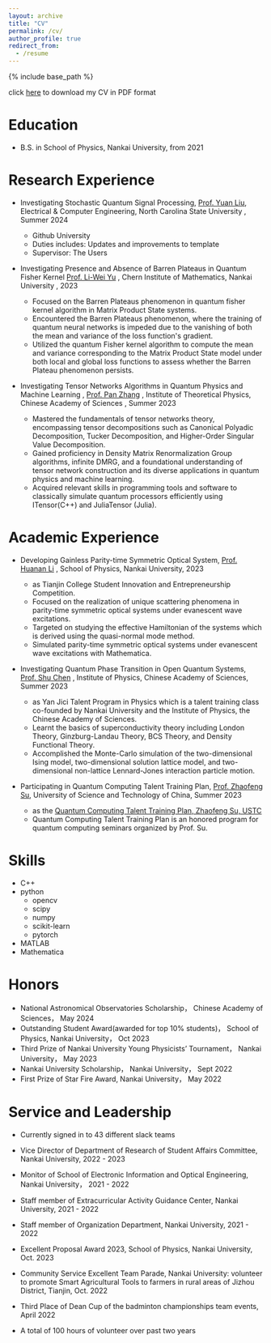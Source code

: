 ```yaml
---
layout: archive
title: "CV"
permalink: /cv/
author_profile: true
redirect_from:
  - /resume
---
```


{% include base_path %}

click [here](/files/CV_LangxuBai.pdf) to download my CV in PDF format

Education
======
* B.S. in School of Physics, Nankai University,  from 2021

Research Experience
======
* Investigating Stochastic Quantum Signal Processing, [Prof. Yuan Liu](https://scholar.google.com/citations?user=5EGClVoAAAAJ),  Electrical & Computer Engineering, North Carolina State University , Summer 2024
  * Github University
  * Duties includes: Updates and improvements to template
  * Supervisor: The Users

* Investigating Presence and Absence of Barren Plateaus in Quantum Fisher Kernel [Prof. Li-Wei Yu](https://orcid.org/0000-0002-5849-4029) , Chern Institute of Mathematics, Nankai University , 2023
  * Focused on the Barren Plateaus phenomenon in quantum fisher kernel algorithm in Matrix Product State systems.
  * Encountered the Barren Plateaus phenomenon, where the training of quantum neural networks is impeded due to the vanishing of both the mean and variance of the loss function's gradient. 
  * Utilized the quantum Fisher kernel algorithm to compute the mean and variance corresponding to the Matrix Product State model under both local and global loss functions to assess whether the Barren Plateau phenomenon persists.  

* Investigating Tensor Networks Algorithms in Quantum Physics and Machine Learning , [Prof. Pan Zhang](https://scholar.google.com/citations?hl=zh-CN&user=MFnbrRUAAAAJ) , Institute of Theoretical Physics, Chinese Academy of Sciences , Summer 2023
  * Mastered the fundamentals of tensor networks theory, encompassing tensor decompositions such as Canonical Polyadic Decomposition, Tucker Decomposition, and Higher-Order Singular Value Decomposition.
  * Gained proficiency in Density Matrix Renormalization Group algorithms, infinite DMRG, and a foundational understanding of tensor network construction and its diverse applications in quantum physics and machine learning.
  * Acquired relevant skills in programming tools and software to classically simulate quantum processors efficiently using ITensor(C++) and JuliaTensor (Julia).
  
Academic Experience
======
* Developing Gainless Parity-time Symmetric Optical System, [Prof. Huanan Li](https://orcid.org/0000-0002-8834-4320) , School of Physics, Nankai University, 2023
  * as Tianjin College Student Innovation and Entrepreneurship Competition.
  * Focused on the realization of unique scattering phenomena in parity-time symmetric optical systems under evanescent wave excitations.
  * Targeted on studying the effective Hamiltonian of the systems which is derived using the quasi-normal mode method.
  * Simulated parity-time symmetric optical systems under evanescent wave excitations with Mathematica.

* Investigating Quantum Phase Transition in Open Quantum Systems, [Prof. Shu Chen](https://orcid.org/0000-0003-2605-6128) , Institute of Physics, Chinese Academy of Sciences, Summer 2023
  * as Yan Jici Talent Program in Physics which is a talent training class co-founded by Nankai University and the Institute of Physics, the Chinese Academy of Sciences.
  * Learnt the basics of superconductivity theory including London Theory, Ginzburg-Landau Theory, BCS Theory, and Density Functional Theory.
  * Accomplished the Monte-Carlo simulation of the two-dimensional Ising model, two-dimensional solution lattice model, and two-dimensional non-lattice Lennard-Jones interaction particle motion.

* Participating in Quantum Computing Talent Training Plan, [Prof. Zhaofeng Su](https://scholar.google.com/citations?user=0T0pjKkAAAAJ&hl=zh-CN&oi=sra), University of Science and Technology of China, Summer 2023
  * as the [Quantum Computing Talent Training Plan, Zhaofeng Su, USTC](https://faculty.ustc.edu.cn/zfsu/zh_CN/zhym/593642/list/index.htm)
  * Quantum Computing Talent Training Plan is an honored program for quantum computing seminars organized by Prof. Su.
<!--
  * Learnt the basics through the Chap. 1 - 6 of Quantum Computation and Quantum Information, Nielsen M A, Chuang I L.
  -->

Skills
======
* C++
* python
  * opencv
  * scipy
  * numpy
  * scikit-learn
  * pytorch
* MATLAB
* Mathematica

<!--
Publications
======
 <ul>{% for post in site.publications reversed %}
    {% include archive-single-cv.html %}
  {% endfor %}</ul> 
  
Talks
======
  <ul>{% for post in site.talks reversed %}
    {% include archive-single-talk-cv.html  %}
  {% endfor %}</ul>
  
Teaching
======
  <ul>{% for post in site.teaching reversed %}
    {% include archive-single-cv.html %}
  {% endfor %}</ul>

-->

Honors
======
* National Astronomical Observatories Scholarship， Chinese Academy of Sciences， May 2024
* Outstanding Student Award(awarded for top 10\% students)， School of Physics, Nankai University， Oct 2023
* Third Prize of Nankai University Young Physicists’ Tournament， Nankai University， May 2023
* Nankai University Scholarship， Nankai University， Sept 2022
* First Prize of Star Fire Award, Nankai University， May 2022
  
Service and Leadership
======
* Currently signed in to 43 different slack teams
* Vice Director of Department of Research of Student Affairs Committee, Nankai University, 2022 - 2023
* Monitor of School of Electronic Information and Optical Engineering, Nankai University， 2021 - 2022
* Staff member of Extracurricular Activity Guidance Center, Nankai University, 2021 - 2022
* Staff member of Organization Department, Nankai University, 2021 - 2022

* Excellent Proposal Award 2023, School of Physics, Nankai University, Oct. 2023
* Community Service Excellent Team Parade, Nankai University: volunteer to promote Smart Agricultural Tools to farmers in rural areas of Jizhou District, Tianjin, Oct. 2022
* Third Place of Dean Cup of the badminton championships team events, April 2022

* A total of 100 hours of volunteer over past two years
